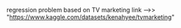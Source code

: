 regression problem based on TV marketing 
link -->> "https://www.kaggle.com/datasets/kenahyee/tvmarketing"
